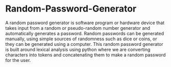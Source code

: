 # Random-Password-Generator
A random password generator is software program or 
hardware device that takes input from a random or 
pseudo-random number generator and automatically 
generates a password. Random passwords can be 
generated manually, using simple sources of randomness 
such as dice or coins, or they can be generated using a 
computer.
This random password generator is built around lexical 
analysis using python where we are converting characters 
into tokens and concatenating them to make a random 
password for the user.
